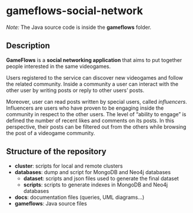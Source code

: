 # gameflows-social-network
*Note:* The Java source code is inside the **gameflows** folder.

## Description
**GameFlows** is a **social networking application** that aims to put together people interested in the same videogames. 

Users registered to the service can discover new videogames and follow the related community. Inside a community a user can interact with the other user by writing posts or reply to other users’ posts. 

Moreover, user can read posts written by special users, called *influencers*. Influencers are users who have proven to be engaging inside the community in respect to the other users. The level of “ability to engage” is defined the number of recent likes and comments on its posts. In this perspective, their posts can be filtered out from the others while browsing the post of a videogame community.

## Structure of the repository
- **cluster**: scripts for local and remote clusters
- **databases**: dump and script for MongoDB and Neo4j databases
  - **dataset**: scripts and json files used to generate the final dataset
  - **scripts**: scripts to generate indexes in MongoDB and Neo4j databases
- **docs**: documentation files (queries, UML diagrams...)
- **gameflows**: Java source files
